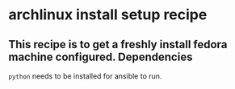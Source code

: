 # archlinux install setup recipe

This recipe is to get a freshly install fedora machine configured.
Dependencies
------------

`python` needs to be installed for ansible to run.
